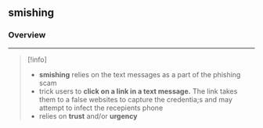 ## **smishing**

### Overview 
---
>[!info]
>- **smishing** relies on the text messages as a part of the phishing scam
>- trick users to **click on a link in a text message.** The link takes them to a false websites to capture the credentia;s and may attempt to infect the recepients phone 
>- relies on **trust** and/or **urgency**

